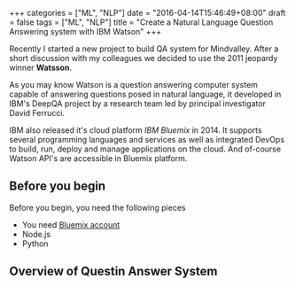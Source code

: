 +++
categories = ["ML", "NLP"]
date = "2016-04-14T15:46:49+08:00"
draft = false
tags = ["ML", "NLP"]
title = "Create a Natural Language Question Answering system with IBM Watson"
+++

Recently I started a new project to build QA system for Mindvalley. After a short discussion with my colleagues we decided 
to use the 2011 jeopardy winner **Watsson**.
<!--more-->

As you may know Watson is a question answering computer system capable of answering questions posed in natural language,
it developed in IBM's DeepQA project by a research team led by principal investigator David Ferrucci. 

IBM also released it's cloud platform *IBM Bluemix* in 2014. It supports several programming languages and services 
as well as integrated DevOps to build, run, deploy and manage applications on the cloud. 
And of-course Watson API's are accessible in Bluemix platform.

## Before you begin
Before you begin, you need the following pieces

* You need [Bluemix account](https://console.ng.bluemix.net/registration/)
* Node.js
* Python
 
## Overview of Questin Answer System 
 



